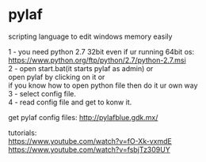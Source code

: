 # pylaf
scripting language to edit windows memory easily<br/>

1 - you need python 2.7 32bit even if ur running 64bit os:<br/>
	<a href="https://www.python.org/ftp/python/2.7/python-2.7.msi">https://www.python.org/ftp/python/2.7/python-2.7.msi</a><br/>
2 - open start.bat(it starts pylaf as admin) or<br/>
    open pylaf by clicking on it or<br/>
    if you know how to open python file then do it ur own way<br/>
3 - select config file.<br/>
4 - read config file and get to konw it.<br/>

get pylaf config files: http://pylafblue.gdk.mx/<br/>

tutorials:<br/>
    https://www.youtube.com/watch?v=fO-Xk-vxmdE<br/>
    https://www.youtube.com/watch?v=fsbjTz309UY
